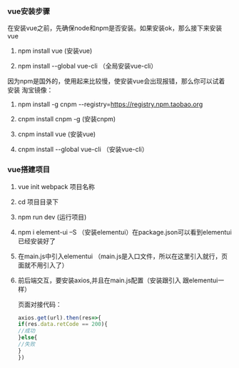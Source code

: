 ### vue安装步骤

在安装vue之前，先确保node和npm是否安装。如果安装ok，那么接下来安装vue

1. npm install vue  (安装vue)

2. npm install --global vue-cli  （全局安装vue-cli）

因为npm是国外的，使用起来比较慢，使安装vue会出现报错，那么你可以试着  安装 淘宝镜像：

1. npm install -g cnpm --registry=https://registry.npm.taobao.org

2. cnpm install cnpm -g   (安装cnpm)

3. cnpm install vue   (安装vue)

4. cnpm install --global vue-cli   （安装vue-cli）

### vue搭建项目

1. vue init webpack 项目名称

2. cd 项目目录下

3. npm run dev   (运行项目)

4. npm i element-ui –S   （安装elementui）在package.json可以看到elementui已经安装好了

5. 在main.js中引入elementui  （main.js是入口文件，所以在这里引入就行，页面就不用引入了）

6. 前后端交互，要安装axios,并且在main.js配置（安装跟引入  跟elementui一样）

      页面对接代码：

      ```javascript
      axios.get(url).then(res=>{
      if(res.data.retCode == 200){
      //成功
      }else{
      //失败
      }
      })
      ```
